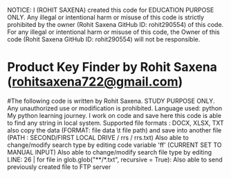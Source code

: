 NOTICE:
I (ROHIT SAXENA) created this code for EDUCATION PURPOSE ONLY. Any illegal or intentional harm or misuse of this code is strictly prohibited by the owner (Rohit Saxena GitHub ID: rohit290554) of this code. For any illegal or intentional harm or misuse of this code, the Owner of this code (Rohit Saxena GitHub ID: rohit290554) will not be responsible. 

# Product Key Finder by Rohit Saxena (rohitsaxena722@gmail.com)
#The following code is written by Rohit Saxena. STUDY PURPOSE ONLY. Any unauthorized use or modification is prohibited.
Language used: python
My python learning journey. I work on code and save here 
this code is able to find any string in local system. 
Supported file formats : DOCX, XLSX, TXT
also copy the data (FORMAT: file data \t file path) and save into another file (PATH : SECOND/FIRST LOCAL DRIVE / rrs / rrs.txt)
Also able to change/modify search type by editing code variable 'ff' (CURRENT SET TO MANUAL INPUT)
Also able to change/modify search file type by editing LINE: 26 | for file in glob.glob("**/*.txt", recursive = True):
Also able to send previously created file to FTP server


